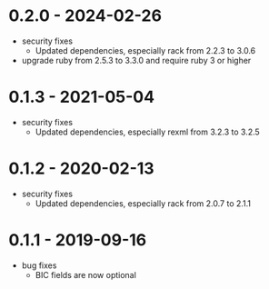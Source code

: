 # 0.2.0 - 2024-02-26
- security fixes
  - Updated dependencies, especially rack from 2.2.3 to 3.0.6
- upgrade ruby from 2.5.3 to 3.3.0 and require ruby 3 or higher

# 0.1.3 - 2021-05-04
- security fixes
  - Updated dependencies, especially rexml from 3.2.3 to 3.2.5

# 0.1.2 - 2020-02-13
- security fixes
  - Updated dependencies, especially rack from 2.0.7 to 2.1.1

# 0.1.1 - 2019-09-16
- bug fixes
  - BIC fields are now optional
